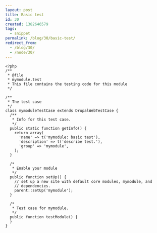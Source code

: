 ```yaml
---
layout: post
title: Basic test
id: 30
created: 1382646579
tags:
  - snippet
permalink: /blog/30/basic-test/
redirect_from:
  - /blog/30/
  - /node/30/
---
```

    <?php 
    /**
     * @file
     * mymodule.test
     * This file contains the testing code for this module
     */
    
    /**
     * The test case
     */
    class mymoduleTestCase extends DrupalWebTestCase {
      /**
       * Info for this test case.
       */
      public static function getInfo() {
        return array(
          'name' => t('mymodule: basic test'),
          'description' => t('describe test.'),
          'group' => 'mymodule',
        );
      }
    
      /*
       * Enable your module
       */
      public function setUp() {
        // set up a new site with default core modules, mymodule, and
        // dependencies.
        parent::setUp('mymodule');
      }
    
      /*
       * Test case for mymodule.
       */
      public function testModule() {
      }
    }

